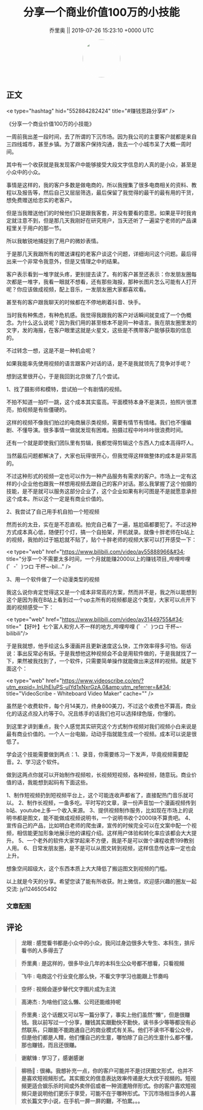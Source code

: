 <h1 align="center">分享一个商业价值100万的小技能</h1>




<p align="center">
    <a>乔里奥 || 2019-07-26 15:23:10 &#43;0000 UTC</a>
</p>

<div align="center">
    <img src="https://images.zsxq.com/FikgtoR0KDBmo2F09_VYXoWRuWXU?e=1590940799&amp;token=kIxbL07-8jAj8w1n4s9zv64FuZZNEATmlU_Vm6zD:v6o5BO7CxBgLFY8jFjo-hi3J7UM=" width="100" height="100" style="border:1px solid;border-radius:50%; color:#ffffff"/>
</div>




## 正文

<div>
&lt;e type=&#34;hashtag&#34; hid=&#34;552884282424&#34; title=&#34;#赚钱思路分享#&#34; /&gt; 

《分享一个商业价值100万的小技能》

一周前我出差一段时间，去了所谓的下沉市场。因为我公司的主要客户就都是来自三四线城市，甚至乡镇。为了跟客户保持沟通，我去一个小城市呆了大概一周时间。

其中有一个收获就是我发现客户中能够接受大段文字信息的人真的是小众，甚至是小众中的小众。

事情是这样的，我的客户多数是做电商的，所以我搜集了很多电商相关的资料、教程以及报告等，然后自己又层层筛选，最后保留了我觉得的最干的最有用的干货，想免费赠送给忠实的老客户。

但是当我赠送他们的时候他们只是跟我客套，并没有要看的意思。如果是平时我肯定就注意不到，但是那几天我刚好在研究用户，当天还听了一遍梁宁老师的产品课程里关于用户的那一节。

所以我敏锐地捕捉到了用户的微妙表情。

于是那几天我跟所有的赠送课程的老客户谈这个问题，详细询问这个问题。最后得出来一个非常令我意外，但是又情理之中的结果。

客户表示看到一堆字就头疼，更别提去读了。有的客户甚至还表示：你发朋友圈每次都是一堆字，我看一眼就不想看，还有那些海报，那种长图片怎么可能有人打开呢？你应该做成视频，配上音乐，一发朋友圈大家都喜欢看。

甚至有的客户跟我聊天的时候都在不停地刷着抖音、快手。

当时我有种焦虑，有种危机感。我觉得我跟我的客户对话瞬间就变成了一个伪概念。为什么这么说呢？因为我们用的甚至根本不是同一种语言。我在朋友圈里发的文字，发的海报，在客户眼里这就是火星文，这些是不携带客户能够获取的信息的。

不过转念一想，这是不是一种机会呢？

如果我能率先使用视频的语言跟客户对话的话，是不是我就领先了竞争对手呢？

想到这里很开心，于是我回到北京做了几个尝试。

1、找了摄影师和模特，尝试拍一个有剧情的视频。

不拍不知道一拍吓一跳，这个成本其实蛮高。平面模特本身不是演员，拍照片很漂亮，拍视频是有些僵硬的。

这样的视频不像我们拍过的电商展示类视频，需要有情节有情绪。我们也不懂编剧、不懂导演。很多事情一做就发现有困难。拍摄过程中咔咔咔很浪费时间。

还有一个就是即使我们团队里有剪辑，我都觉得剪辑这个东西人力成本高得吓人。

当然最后问题都解决了，大家也玩得很开心，但我觉得这样做整体的成本是非常高的。

不过这种形式的视频一定也可以作为一种产品服务有需求的客户。市场上一定有这样的小企业他也跟我一样想用视频去跟自己的客户对话。那么我掌握了这个拍摄的技能，是不是就可以服务这部分企业了，这个企业如果有利可图是不是就愿意承担这个成本。所以这个一定是有商业价值的。

2、我尝试了自己用手机自拍一个短视频

然而长的太丑，实在是不忍直视。拍完自己看了一遍，尴尬癌都要犯了。不过这种方式成本真心低，随便打个灯，搞一个自拍架，开机就录。就像十胖老师在b站上的视频，我拍的过于尴尬就不贴了，贴个十胖老师的视频大家可以打开感受一下：

&lt;e type=&#34;web&#34; href=&#34;https://www.bilibili.com/video/av55888966&#34; title=&#34;分享一个不需要太多时间，一个月就能赚2000以上的赚钱项目_哔哩哔哩 (゜-゜)つロ 干杯~-bil...&#34; /&gt;

3、用一个软件做了一个动漫类型的视频

我这么说你肯定觉得这又是一个成本非常高的方案，然而并不是，我之所以能想到这个是因为我在B站上看到过一个up主所有的视频都是这个类型，大家可以点开下面的视频感受一下：

&lt;e type=&#34;web&#34; href=&#34;https://www.bilibili.com/video/av31449755&#34; title=&#34;【好叶】七个富人和穷人不一样的地方_哔哩哔哩 (゜-゜)つロ 干杯~-bilibili&#34;/&gt;

于是我就想，他手绘这么多漫画并且更新速度这么快，工作效率得多可怕。俗话说：事出反常必有妖。于是我想他这种视频会不会是用软件做的，于是我就找了一下，果然被我找到了，一个软件，只需要简单操作就能做出来这样的视频。就是下面这个：

&lt;e type=&#34;web&#34; href=&#34;https://www.videoscribe.co/en/?utm_expid=.InUhEIuPS-uIYd1xNxrGzA.0&amp;utm_referrer=&#34; title=&#34;VideoScribe - Whiteboard Video Maker&#34; cache=&#34;&#34; /&gt;

虽然是个收费软件，每个月14美刀，终身800美刀，不过这个收费也不算高，商业化的话这点投入约等于0。况且练手的话我们也可以选择绿色版，你懂的。

到这里才讲到重点，我个人感觉其实研究这个方式制作视频对我们视频小白来说是最有商业价值的。一个人一台电脑，动动手指就能生成一个视频。成本可以说是很低了。

学会这个技能需要做到两点：1、录音，你需要练习一下发声，毕竟视频需要配音。2、学习这个软件。

做到这两点你就可以开始制作视频啦，长视频短视频，各种视频，随意玩。商业价值的话，我能想到起码有下面这些。

1、制作短视频扔到短视频平台上，这个可能连收声都省了，直接配热门音乐就可以。
2、制作长视频，一鱼多吃。平时写的文章，录一份声音加一个漫画视频传到b站、youtube上多一个收入来源。
3、提供视频制作服务，比如现在市场上的说明书都是图文，能不能做成视频说明书，一个说明书收个2000块不算贵吧。
4、宣传自己的产品，比如明白老师的爬虫课，宣传的时候完全可以在文案中配一个视频，相信能更加形象地展示他的课程介绍。这样用户体验和转化率应该都会大大提升。
5、一个老外的软件大家学起来不方便，我是不是可以做个课程收费199教别人用。
6、日常发朋友圈，是不是可以从图文转到视频，这样信息传达率一定也会上升。

想象空间超级大，这个东西本质上大大降低了搬运图文到视频的门槛。

以上就是今天的分享。希望您读了能有所收获。附上微信，欢迎感兴趣的圈友一起交流: jyl1246505492
</div>

### 文章配图

<div class="image" align="center">

</div>


## 评论

<div align="left">
<div>

<blockquote >
<span> <strong>龙眼 : 感觉看书都是小众中的小众，我问过身边很多大专生、本科生，排斥看书的人多得去了 </strong></span>
</blockquote>

<blockquote >
<span> <strong>乔里奥 : 是这样的，很多毕业几年的本科生公众号都不想看，只看视频 </strong></span>
</blockquote>

<blockquote >
<span> <strong>飞牛 : 电商这个行业变化那么快，不看文字学习也能跟上节奏吗 </strong></span>
</blockquote>

<blockquote >
<span> <strong>空杯 : 视频会逐步替代文字图片成为主流 </strong></span>
</blockquote>

<blockquote >
<span> <strong>高涛杰 : 为啥他们这么懒、公司还能维持呢 </strong></span>
</blockquote>

<blockquote >
<span> <strong>乔里奥 : 这个话题又可以写一篇分享了，事实上他们虽然“懒”，但是很赚钱。我以前写过一个分享，赚钱其实跟勤快不勤快，读书多少等等都没有必然联系，只跟能不能跑通自己的商业模式有关系。他们不读书不看公众号，但是他们都是人精，他们懂自己的生意，哪怕除了自己的生意什么都不懂，那也赚钱，而且还很赚。 </strong></span>
</blockquote>

<blockquote >
<span> <strong>谢献锋 : 学习了，感谢感谢 </strong></span>
</blockquote>

<blockquote >
<span> <strong>柳杨🐏 : 很棒。我想补充一点，你的客户可能并不是讨厌图文形式，也并不是喜欢短视频形式。其实图文的信息表达效率传递是大大优于视频的。短视频更适合娱乐杀时间或外卖伴侣或者一种消遣陪伴形式。你的客户喜欢短视频只是说明他们更乐于享受，可能不在于哪种形式。下沉市场相当多的人喜欢长篇文字小说，在手机一屏一屏的翻，不怕累。。。 </strong></span>
</blockquote>

</div>
</div>